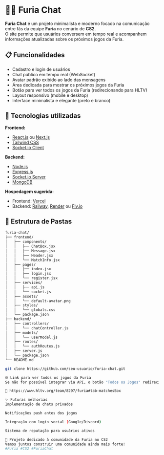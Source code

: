 # 🖤🤍 Furia Chat

**Furia Chat** é um projeto minimalista e moderno focado na comunicação entre fãs da equipe **Furia** no cenário de **CS2**.  
O site permite que usuários conversem em tempo real e acompanhem informações atualizadas sobre os próximos jogos da Furia.

## 📋 Funcionalidades

- Cadastro e login de usuários
- Chat público em tempo real (WebSocket)
- Avatar padrão exibido ao lado das mensagens
- Área dedicada para mostrar os próximos jogos da Furia
- Botão para ver todos os jogos da Furia (redirecionando para HLTV)
- Layout responsivo (mobile e desktop)
- Interface minimalista e elegante (preto e branco)

## 🎨 Tecnologias utilizadas

**Frontend:**
- [React.js](https://reactjs.org/) ou [Next.js](https://nextjs.org/)
- [Tailwind CSS](https://tailwindcss.com/)
- [Socket.io Client](https://socket.io/)

**Backend:**
- [Node.js](https://nodejs.org/)
- [Express.js](https://expressjs.com/)
- [Socket.io Server](https://socket.io/)
- [MongoDB](https://www.mongodb.com/)

**Hospedagem sugerida:**
- Frontend: [Vercel](https://vercel.com/)
- Backend: [Railway](https://railway.app/), [Render](https://render.com/) ou [Fly.io](https://fly.io/)

## 📂 Estrutura de Pastas

```bash
furia-chat/
├── frontend/
│   ├── components/
│   │   ├── ChatBox.jsx
│   │   ├── Message.jsx
│   │   ├── Header.jsx
│   │   └── MatchInfo.jsx
│   ├── pages/
│   │   ├── index.jsx
│   │   ├── login.jsx
│   │   └── register.jsx
│   ├── services/
│   │   ├── api.js
│   │   └── socket.js
│   ├── assets/
│   │   └── default-avatar.png
│   ├── styles/
│   │   └── globals.css
│   └── package.json
├── backend/
│   ├── controllers/
│   │   └── chatController.js
│   ├── models/
│   │   └── userModel.js
│   ├── routes/
│   │   └── authRoutes.js
│   ├── server.js
│   └── package.json
└── README.md

git clone https://github.com/seu-usuario/furia-chat.git

🌐 Link para ver todos os jogos da Furia
Se não for possível integrar via API, o botão "Todos os Jogos" redirecionará para:

🔗 https://www.hltv.org/team/8297/furia#tab-matchesBox

✨ Futuras melhorias
Implementação de chats privados

Notificações push antes dos jogos

Integração com login social (Google/Discord)

Sistema de reputação para usuários ativos

🖤 Projeto dedicado à comunidade da Furia no CS2
Vamos juntos construir uma comunidade ainda mais forte!
#Furia #CS2 #FuriaChat
